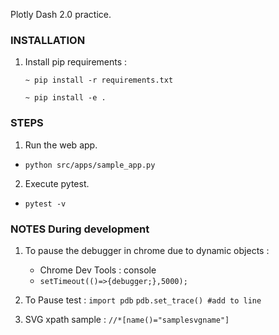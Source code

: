 Plotly Dash 2.0 practice.

### INSTALLATION ###
1. Install pip requirements : 
    ```commandline
    ~ pip install -r requirements.txt 
    ```
    ```commandline
    ~ pip install -e .
    ```

### STEPS ###
1. Run the web app. 
- `python src/apps/sample_app.py`

2. Execute pytest.
- `pytest -v`

### NOTES During development ###
1. To pause the debugger in chrome due to dynamic objects : 
    - Chrome Dev Tools : console 
    - `setTimeout(()=>{debugger;},5000);`

2. To Pause test : 
    ```import pdb```
    ```pdb.set_trace() #add to line```

3. SVG xpath sample : `//*[name()="samplesvgname"]`
